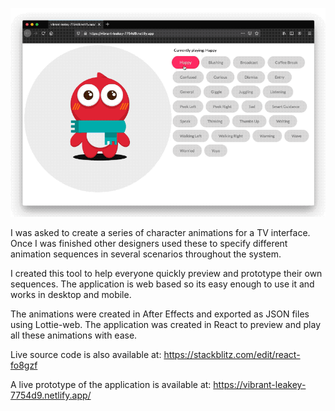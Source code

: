![Image of description](readme-content/description1.gif)

I was asked to create a series of character animations for a TV interface. Once I was finished other designers used these to specify different animation sequences in several scenarios throughout the system.

I created this tool to help everyone quickly preview and prototype their own sequences. The application is web based so its easy enough to use it and works in desktop and mobile.

The animations were created in After Effects and exported as JSON files using Lottie-web. The application was created in React to preview and play all these animations with ease.


Live source code is also available at: https://stackblitz.com/edit/react-fo8gzf

A live prototype of the application is available at: https://vibrant-leakey-7754d9.netlify.app/
